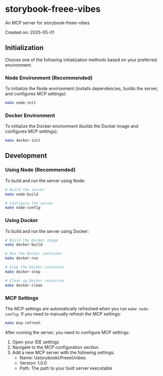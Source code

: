 # storybook-freee-vibes

An MCP server for storybook-freee-vibes

Created on: 2025-05-01

## Initialization

Choose one of the following initialization methods based on your preferred environment:

### Node Environment (Recommended)

To initialize the Node environment (installs dependencies, builds the server, and configures MCP settings):

```bash
make node-init
```

### Docker Environment

To initialize the Docker environment (builds the Docker image and configures MCP settings):

```bash
make docker-init
```

## Development

### Using Node (Recommended)

To build and run the server using Node:

```bash
# Build the server
make node-build

# Configure the server
make node-config
```

### Using Docker

To build and run the server using Docker:

```bash
# Build the Docker image
make docker-build

# Run the Docker container
make docker-run

# Stop the Docker container
make docker-stop

# Clean up Docker resources
make docker-clean
```

### MCP Settings

The MCP settings are automatically refreshed when you run `make node-config`. If you need to manually refresh the MCP settings:

```bash
make mcp-refresh
```

After running the server, you need to configure MCP settings:

1. Open your IDE settings
2. Navigate to the MCP configuration section
3. Add a new MCP server with the following settings:
   - Name: UstorybookUfreeeUvibes
   - Version: 1.0.0
   - Path: The path to your built server executable
